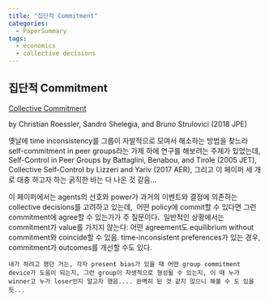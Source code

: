 ```yaml
---
title: "집단적 Commitment"
categories:
  - PaperSummary
tags:
  - economics
  - collective decisions
---
```


## 집단적 Commitment

[Collective Commitment](https://www.journals.uchicago.edu/doi/abs/10.1086/694294)

by Christian Roessler, Sandro Shelegia, and Bruno Strulovici (2018 JPE)

<!--
> We consider collective decisions made by agents whose preferences and power depend on past events and decisions. Faced with an inefficient equilibrium and an opportunity to commit to a policy, can the agents reach an agreement on such a policy? We provide a consistency condition linking power structures in the dynamic setting and at the commitment stage. When the condition holds, commitment has no value: any agreement that may be reached at the outset coincides with the equilibrium without commitment. When the condition fails, as in the case of time-inconsistent preferences, commitment can improve outcomes. We discuss several applications.
-->

옛날에 time inconsistency를 그룹이 자발적으로 모여서 해소하는 방법을 찾느라 self-commitment in peer groups라는 가제 하에 연구를 해보려는 주제가 있었는데, Self-Control in Peer Groups by Battaglini, Benabou, and Tirole (2005 JET), Collective Self-Control by Lizzeri and Yariv (2017 AER), 그리고 이 페이퍼 세 개로 대충 하고자 하는 굵직한 바는 다 나온 것 같음...

이 페이퍼에서는 agents의 선호와 power가 과거의 이벤트와 결정에 의존하는 collective decisions를 고려하고 있는데,  어떤 policy에 commit할 수 있다면 그런 commitment에 agree할 수 있는가가 주 질문이다.  일반적인 상황에서는 commitment가 value를 가지지 않는다: 어떤 agreement도 equilibrium without commitment와 coincide할 수 있음. time-inconsistent preferences가 있는 경우, commitment가 outcomes를 개선할 수도 있다.

`내가 하려고 했던 거는, 각자 present bias가 있을 때 어떤 group commitment device가 도움이 되는지, 그런 group이 자생적으로 형성될 수 있는지, 이 때 누가 winner고 누가 loser인지 알고자 했음.... 완벽히 된 것 같지 않으니 해볼 수 도 있을 듯...`
